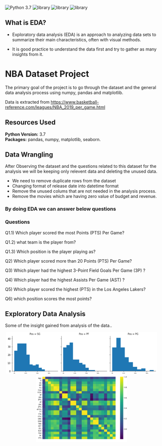  ![Python 3.7](https://img.shields.io/badge/Python-3.7-brightgreen.svg) ![library](https://img.shields.io/badge/Library-numpy-orange.svg) ![library](https://img.shields.io/badge/Library-matplotlib-blueviolet.svg) ![library](https://img.shields.io/badge/Library-seaborn-9cf.svg)

## What is EDA?

- Exploratory data analysis (EDA) is an approach to analyzing data sets to summarize their main characteristics, often with visual methods. 

- It is good practice to understand the data first and try to gather as many insights from it. 

# NBA Dataset Project

The primary goal of the project is to go through the dataset and the general data analysis process using numpy, pandas and matplotlib. 

Data is extracted from https://www.basketball-reference.com/leagues/NBA_2019_per_game.html

## Resources Used 
**Python Version:** 3.7  
**Packages:** pandas, numpy, matplotlib, seaborn.

## Data Wrangling
After Observing the dataset and the questions related to this dataset for the analysis we will be keeping only relevent data and deleting the unused data.

- We need to remove duplicate rows from the dataset
- Changing format of release date into datetime format
- Remove the unused colums that are not needed in the analysis process.
- Remove the movies which are having zero value of budget and revenue.

### By doing EDA we can answer below questions

### Questions

Q1.1) Which player scored the most Points (PTS) Per Game?

Q1.2) what team is the player from?

Q1.3) Which position is the player playing as?

Q2) Which player scored more than 20 Points (PTS) Per Game?

Q3) Which player had the highest 3-Point Field Goals Per Game (3P) ?

Q4) Which player had the highest Assists Per Game (AST) ?

Q5) Which player scored the highest (PTS) in the Los Angeles Lakers?

Q6) which position scores the most points?


## Exploratory Data Analysis
 Some of the insight gained from analysis of the data..
 
 <p float="left" align='center'>
 
 <img src = "https://github.com/diwakarDrs/EDA/blob/main/NBA_Sports/Readme/pos.PNG" width = 500 alt="position">
 
 <img src = "https://github.com/diwakarDrs/EDA/blob/main/NBA_Sports/Readme/hm.PNG" width = 300 alt="heatmap">
  
 </p>
 
